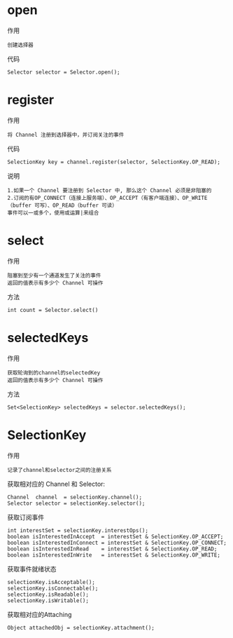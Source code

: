 

# open

作用
	
	创建选择器

代码

	Selector selector = Selector.open();
	
	
#  register

作用

	将 Channel 注册到选择器中，并订阅关注的事件

代码

	SelectionKey key = channel.register(selector, SelectionKey.OP_READ);

说明

    1.如果一个 Channel 要注册到 Selector 中, 那么这个 Channel 必须是非阻塞的
	2.订阅的有OP_CONNECT（连接上服务端）、OP_ACCEPT（有客户端连接）、OP_WRITE（buffer 可写）、OP_READ（buffer 可读）
	事件可以一或多个，使用或运算|来组合


# select

作用

	阻塞到至少有一个通道发生了关注的事件
	返回的值表示有多少个 Channel 可操作

方法

	int count = Selector.select()

# selectedKeys

作用

	获取轮询到的channel的selectedKey
	返回的值表示有多少个 Channel 可操作

方法

	Set<SelectionKey> selectedKeys = selector.selectedKeys();


# SelectionKey

作用

	记录了channel和selector之间的注册关系

获取相对应的 Channel 和 Selector:

	Channel  channel  = selectionKey.channel();
	Selector selector = selectionKey.selector();  

获取订阅事件

	int interestSet = selectionKey.interestOps();
	boolean isInterestedInAccept  = interestSet & SelectionKey.OP_ACCEPT;
	boolean isInterestedInConnect = interestSet & SelectionKey.OP_CONNECT;
	boolean isInterestedInRead    = interestSet & SelectionKey.OP_READ;
	boolean isInterestedInWrite   = interestSet & SelectionKey.OP_WRITE;    

获取事件就绪状态

	selectionKey.isAcceptable();
	selectionKey.isConnectable();
	selectionKey.isReadable();
	selectionKey.isWritable();

获取相对应的Attaching

	Object attachedObj = selectionKey.attachment();



